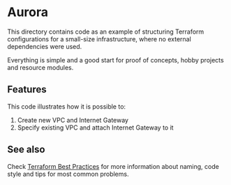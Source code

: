 # Aurora 

This directory contains code as an example of structuring Terraform configurations for a small-size infrastructure, where no external dependencies were used.

Everything is simple and a good start for proof of concepts, hobby projects and resource modules.

## Features

This code illustrates how it is possible to:

1. Create new VPC and Internet Gateway
1. Specify existing VPC and attach Internet Gateway to it 

## See also

Check [Terraform Best Practices](https://www.terraform-best-practices.com/) for more information about naming, code style and tips for most common problems.